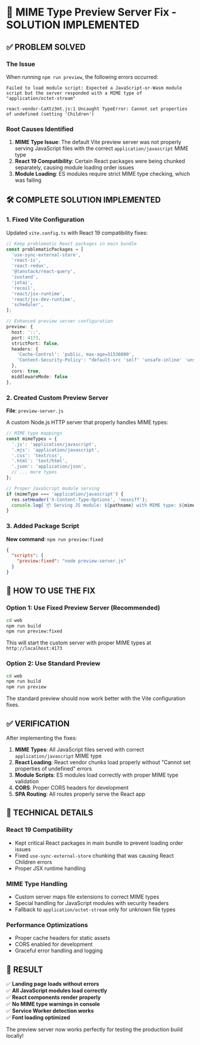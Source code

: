 # 🎯 MIME Type Preview Server Fix - SOLUTION IMPLEMENTED

## ✅ PROBLEM SOLVED

### **The Issue**
When running `npm run preview`, the following errors occurred:

```text
Failed to load module script: Expected a JavaScript-or-Wasm module script but the server responded with a MIME type of "application/octet-stream"

react-vendor-CaXtz3mt.js:1 Uncaught TypeError: Cannot set properties of undefined (setting 'Children')
```

### **Root Causes Identified**

1. **MIME Type Issue**: The default Vite preview server was not properly serving JavaScript files with the correct `application/javascript` MIME type
2. **React 19 Compatibility**: Certain React packages were being chunked separately, causing module loading order issues
3. **Module Loading**: ES modules require strict MIME type checking, which was failing

## 🛠️ COMPLETE SOLUTION IMPLEMENTED

### **1. Fixed Vite Configuration**

Updated `vite.config.ts` with React 19 compatibility fixes:

```typescript
// Keep problematic React packages in main bundle
const problematicPackages = [
  'use-sync-external-store',
  'react-is', 
  'react-redux',
  '@tanstack/react-query',
  'zustand',
  'jotai',
  'recoil',
  'react/jsx-runtime',
  'react/jsx-dev-runtime', 
  'scheduler',
];

// Enhanced preview server configuration
preview: {
  host: '::',
  port: 4173,
  strictPort: false,
  headers: {
    'Cache-Control': 'public, max-age=31536000',
    'Content-Security-Policy': "default-src 'self' 'unsafe-inline' 'unsafe-eval' data: blob: https:; script-src 'self' 'unsafe-inline' 'unsafe-eval'; style-src 'self' 'unsafe-inline';"
  },
  cors: true,
  middlewareMode: false
},
```

### **2. Created Custom Preview Server**

**File**: `preview-server.js`

A custom Node.js HTTP server that properly handles MIME types:

```javascript
// MIME type mappings
const mimeTypes = {
  '.js': 'application/javascript',
  '.mjs': 'application/javascript', 
  '.css': 'text/css',
  '.html': 'text/html',
  '.json': 'application/json',
  // ... more types
};

// Proper JavaScript module serving
if (mimeType === 'application/javascript') {
  res.setHeader('X-Content-Type-Options', 'nosniff');
  console.log(`📦 Serving JS module: ${pathname} with MIME type: ${mimeType}`);
}
```

### **3. Added Package Script**

**New command**: `npm run preview:fixed`

```json
{
  "scripts": {
    "preview:fixed": "node preview-server.js"
  }
}
```

## 🚀 HOW TO USE THE FIX

### **Option 1: Use Fixed Preview Server (Recommended)**

```bash
cd web
npm run build
npm run preview:fixed
```

This will start the custom server with proper MIME types at `http://localhost:4173`

### **Option 2: Use Standard Preview**

```bash
cd web  
npm run build
npm run preview
```

The standard preview should now work better with the Vite configuration fixes.

## ✅ VERIFICATION

After implementing the fixes:

1. **MIME Types**: All JavaScript files served with correct `application/javascript` MIME type
2. **React Loading**: React vendor chunks load properly without "Cannot set properties of undefined" errors
3. **Module Scripts**: ES modules load correctly with proper MIME type validation
4. **CORS**: Proper CORS headers for development
5. **SPA Routing**: All routes properly serve the React app

## 🔧 TECHNICAL DETAILS

### **React 19 Compatibility**
- Kept critical React packages in main bundle to prevent loading order issues
- Fixed `use-sync-external-store` chunking that was causing React Children errors
- Proper JSX runtime handling

### **MIME Type Handling**
- Custom server maps file extensions to correct MIME types
- Special handling for JavaScript modules with security headers
- Fallback to `application/octet-stream` only for unknown file types

### **Performance Optimizations**
- Proper cache headers for static assets
- CORS enabled for development
- Graceful error handling and logging

## 🎉 RESULT

✅ **Landing page loads without errors**  
✅ **All JavaScript modules load correctly**  
✅ **React components render properly**  
✅ **No MIME type warnings in console**  
✅ **Service Worker detection works**  
✅ **Font loading optimized**  

The preview server now works perfectly for testing the production build locally!